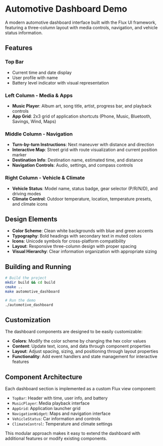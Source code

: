 # Automotive Dashboard Demo

A modern automotive dashboard interface built with the Flux UI framework, featuring a three-column layout with media controls, navigation, and vehicle status information.

## Features

### Top Bar
- Current time and date display
- User profile with name
- Battery level indicator with visual representation

### Left Column - Media & Apps
- **Music Player**: Album art, song title, artist, progress bar, and playback controls
- **App Grid**: 2x3 grid of application shortcuts (Phone, Music, Bluetooth, Savings, Wind, Maps)

### Middle Column - Navigation
- **Turn-by-turn Instructions**: Next maneuver with distance and direction
- **Interactive Map**: Street grid with route visualization and current position marker
- **Destination Info**: Destination name, estimated time, and distance
- **Navigation Controls**: Audio, settings, and compass controls

### Right Column - Vehicle & Climate
- **Vehicle Status**: Model name, status badge, gear selector (P/R/N/D), and driving modes
- **Climate Control**: Outdoor temperature, location, temperature presets, and climate icons

## Design Elements

- **Color Scheme**: Clean white backgrounds with blue and green accents
- **Typography**: Bold headings with secondary text in muted colors
- **Icons**: Unicode symbols for cross-platform compatibility
- **Layout**: Responsive three-column design with proper spacing
- **Visual Hierarchy**: Clear information organization with appropriate sizing

## Building and Running

```bash
# Build the project
mkdir build && cd build
cmake ..
make automotive_dashboard

# Run the demo
./automotive_dashboard
```

## Customization

The dashboard components are designed to be easily customizable:

- **Colors**: Modify the color scheme by changing the hex color values
- **Content**: Update text, icons, and data through component properties
- **Layout**: Adjust spacing, sizing, and positioning through layout properties
- **Functionality**: Add event handlers and state management for interactive features

## Component Architecture

Each dashboard section is implemented as a custom Flux view component:

- `TopBar`: Header with time, user info, and battery
- `MusicPlayer`: Media playback interface
- `AppGrid`: Application launcher grid
- `NavigationWidget`: Maps and navigation interface
- `VehicleStatus`: Car information and controls
- `ClimateControl`: Temperature and climate settings

This modular approach makes it easy to extend the dashboard with additional features or modify existing components.
